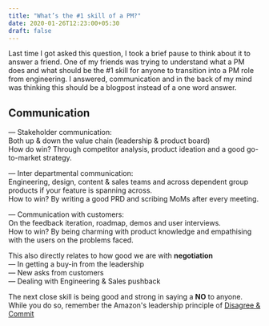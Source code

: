 ```yaml
---
title: "What’s the #1 skill of a PM?"
date: 2020-01-26T12:23:00+05:30
draft: false
---
```


Last time I got asked this question, I took a brief pause to think about it to answer a friend. One of my friends was trying to understand what a PM does and what should be the #1 skill for anyone to transition into a PM role from engineering. I answered, communication and in the back of my mind was thinking this should be a blogpost instead of a one word answer.

## Communication 
— Stakeholder communication:   
Both up & down the value chain (leadership & product board)    
How do win?  Through competitor analysis, product ideation and a good go-to-market strategy.

— Inter departmental communication:   
Engineering, design, content & sales teams and across dependent group products if your feature is spanning across.   
How to win? By writing a good PRD and scribing MoMs after every meeting. 

— Communication with customers:   
On the feedback iteration, roadmap, demos and user interviews.    
How to win? By being charming with product knowledge and empathising with the users on the problems faced.

This also directly relates to how good we are with **negotiation**   
— In getting a buy-in from the leadership   
— New asks from customers   
— Dealing with Engineering & Sales pushback   

The next close skill is being good and strong in saying a **NO** to anyone. While you do so, remember the Amazon's leadership principle of [Disagree & Commit](https://en.wikipedia.org/wiki/Disagree_and_commit)